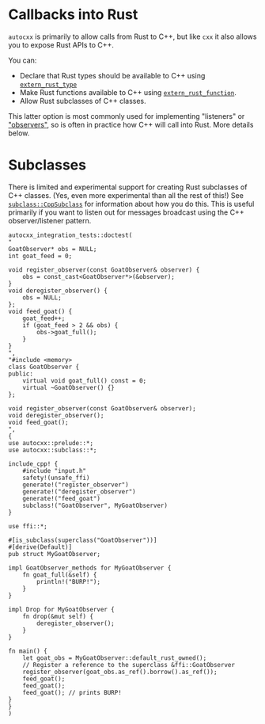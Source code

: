# Callbacks into Rust

`autocxx` is primarily to allow calls from Rust to C++, but like `cxx` it also allows you to expose Rust APIs to C++.

You can:
* Declare that Rust types should be available to C++ using [`extern_rust_type`](https://docs.rs/autocxx/latest/autocxx/extern_rust/attr.extern_rust_type.html)
* Make Rust functions available to C++ using [`extern_rust_function`](https://docs.rs/autocxx/latest/autocxx/extern_rust/attr.extern_rust_function.html).
* Allow Rust subclasses of C++ classes.

This latter option is most commonly used for implementing "listeners" or ["observers"](https://en.wikipedia.org/wiki/Observer_pattern), so is often in practice how C++ will call into Rust. More details below.

# Subclasses

There is limited and experimental support for creating Rust subclasses of
C++ classes. (Yes, even more experimental than all the rest of this!)
See [`subclass::CppSubclass`](https://docs.rs/autocxx/latest/autocxx/subclass/trait.CppSubclass.html) for information about how you do this.
This is useful primarily if you want to listen out for messages broadcast
using the C++ observer/listener pattern.

```rust,ignore,autocxx,hidecpp
autocxx_integration_tests::doctest(
"
GoatObserver* obs = NULL;
int goat_feed = 0;

void register_observer(const GoatObserver& observer) {
    obs = const_cast<GoatObserver*>(&observer);
}
void deregister_observer() {
    obs = NULL;
};
void feed_goat() {
    goat_feed++;
    if (goat_feed > 2 && obs) {
        obs->goat_full();
    }
}
",
"#include <memory>
class GoatObserver {
public:
    virtual void goat_full() const = 0;
    virtual ~GoatObserver() {}
};

void register_observer(const GoatObserver& observer);
void deregister_observer();
void feed_goat();
",
{
use autocxx::prelude::*;
use autocxx::subclass::*;

include_cpp! {
    #include "input.h"
    safety!(unsafe_ffi)
    generate!("register_observer")
    generate!("deregister_observer")
    generate!("feed_goat")
    subclass!("GoatObserver", MyGoatObserver)
}

use ffi::*;

#[is_subclass(superclass("GoatObserver"))]
#[derive(Default)]
pub struct MyGoatObserver;

impl GoatObserver_methods for MyGoatObserver {
    fn goat_full(&self) {
        println!("BURP!");
    }
}

impl Drop for MyGoatObserver {
    fn drop(&mut self) {
        deregister_observer();
    }
}

fn main() {
    let goat_obs = MyGoatObserver::default_rust_owned();
    // Register a reference to the superclass &ffi::GoatObserver
    register_observer(goat_obs.as_ref().borrow().as_ref());
    feed_goat();
    feed_goat();
    feed_goat(); // prints BURP!
}
}
)
```